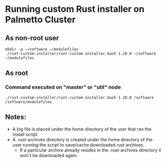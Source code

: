 # Running custom Rust installer on Palmetto Cluster

## As non-root user

```
mkdir -p ~/software ~/modulefiles
./rust-custom-installer/rust-custom-installer.bash 1.20.0 ~/software ~/modulefiles
```

## As root
### Command executed on "master" or "util" node

```
./rust-custom-installer/rust-custom-installer.bash 1.20.0 /software /software/modulefiles
```

## Notes:
  - A log file is placed under the home directory of the user that ran the install script.
  - A .rust-archives directory is created under the home directory of the user running the script to save/cache downloaded rust archives.
    - If a particular archive already resides in the .rust-archives directory it won't be downloaded again.
